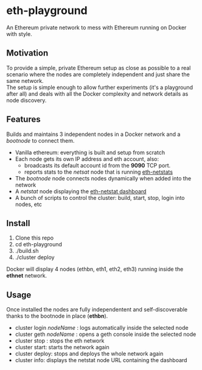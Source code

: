 # eth-playground
An Ethereum private network to mess with Ethereum running on Docker with style.

## Motivation

To provide a simple, private Ethereum setup as close as possible to a real scenario where the nodes are completely independent and just share the same network.   
The setup is simple enough to allow further experiments (it's a playground after all) and deals with all the Docker complexity and network details as node discovery.

## Features 

Builds and maintains 3 independent nodes in a Docker network and a *bootnode* to connect them.   
* Vanilla ethereum: everything is built and setup from scratch
* Each node gets its own IP address and eth account, also:
   * broadcasts its default account id from the **9090** TCP port.
   * reports stats to the *netsat* node that is running [eth-netstats](https://github.com/cubedro/eth-netstats)
* The *bootnode* node connects nodes dynamically when added into the network
* A *netstat* node displaying the [eth-netstat dashboard](https://github.com/cubedro/eth-netstats)
* A bunch of scripts to control the cluster: build, start, stop, login into nodes, etc

## Install

1. Clone this repo
2. cd eth-playground
2. ./build.sh
3. ./cluster deploy

Docker will display 4 nodes (ethbn, eth1, eth2, eth3) running inside the **ethnet** network.

## Usage

Once installed the nodes are fully independentent and self-discoverable thanks to the bootnode in place (**ethbn**).

* cluster login _nodeName_ : logs automatically inside the selected node
* cluster geth _nodeName_  : opens a geth console inside the selected node
* cluster stop : stops the eth network
* cluster start: starts the network again
* cluster deploy: stops and deploys the whole network again
* cluster info: displays the netstat node URL containing the dashboard
